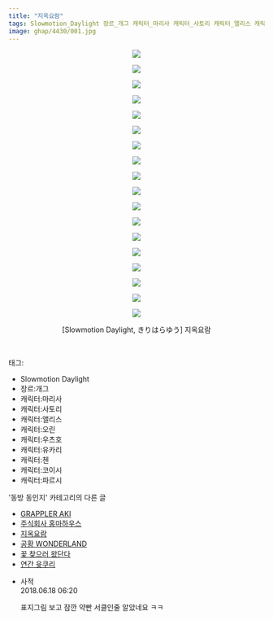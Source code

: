 ```yaml
---
title: "지옥요람"
tags: Slowmotion_Daylight 장르_개그 캐릭터_마리사 캐릭터_사토리 캐릭터_앨리스 캐릭터_오린 캐릭터_우츠호 캐릭터_유카리 캐릭터_첸 캐릭터_코이시 캐릭터_파르시 きりはらゆう 동방_동인지
image: ghap/4430/001.jpg
---
```

<div class="article">
<p style="text-align: center; clear: none; float: none;"><img src="{{ site.nasurl }}/ghap/4430/001.jpg"/></p>
<p style="text-align: center; clear: none; float: none;"><img src="{{ site.nasurl }}/ghap/4430/002.jpg"/></p>
<p style="text-align: center; clear: none; float: none;"><img src="{{ site.nasurl }}/ghap/4430/003.jpg"/></p>
<p style="text-align: center; clear: none; float: none;"><img src="{{ site.nasurl }}/ghap/4430/004.jpg"/></p>
<p style="text-align: center; clear: none; float: none;"><img src="{{ site.nasurl }}/ghap/4430/005.jpg"/></p>
<p style="text-align: center; clear: none; float: none;"><img src="{{ site.nasurl }}/ghap/4430/006.jpg"/></p>
<p style="text-align: center; clear: none; float: none;"><img src="{{ site.nasurl }}/ghap/4430/007.jpg"/></p>
<p style="text-align: center; clear: none; float: none;"><img src="{{ site.nasurl }}/ghap/4430/008.jpg"/></p>
<p style="text-align: center; clear: none; float: none;"><img src="{{ site.nasurl }}/ghap/4430/009.jpg"/></p>
<p style="text-align: center; clear: none; float: none;"><img src="{{ site.nasurl }}/ghap/4430/010.jpg"/></p>
<p style="text-align: center; clear: none; float: none;"><img src="{{ site.nasurl }}/ghap/4430/011.jpg"/></p>
<p style="text-align: center; clear: none; float: none;"><img src="{{ site.nasurl }}/ghap/4430/012.jpg"/></p>
<p style="text-align: center; clear: none; float: none;"><img src="{{ site.nasurl }}/ghap/4430/013.jpg"/></p>
<p style="text-align: center; clear: none; float: none;"><img src="{{ site.nasurl }}/ghap/4430/014.jpg"/></p>
<p style="text-align: center; clear: none; float: none;"><img src="{{ site.nasurl }}/ghap/4430/015.jpg"/></p>
<p style="text-align: center; clear: none; float: none;"><img src="{{ site.nasurl }}/ghap/4430/016.jpg"/></p>
<p style="text-align: center; clear: none; float: none;"><img src="{{ site.nasurl }}/ghap/4430/017.jpg"/></p>
<p style="text-align: center; clear: none; float: none;"><img src="{{ site.nasurl }}/ghap/4430/018.jpg"/></p>
<p style="text-align: center; clear: none; float: none;">[Slowmotion Daylight, きりはらゆう] 지옥요람</p>
<p><br/></p>
</div><div class="tagTrail">
<p>태그: </p>
<ul>
<li>Slowmotion Daylight</li>
<li>장르:개그</li>
<li>캐릭터:마리사</li>
<li>캐릭터:사토리</li>
<li>캐릭터:앨리스</li>
<li>캐릭터:오린</li>
<li>캐릭터:우츠호</li>
<li>캐릭터:유카리</li>
<li>캐릭터:첸</li>
<li>캐릭터:코이시</li>
<li>캐릭터:파르시</li>
</ul>
</div><div class="another">
<p>'동방 동인지' 카테고리의 다른 글</p>
<ul>
<li><a href="/2018-06-09-ghap_4433">GRAPPLER AKI</a></li>
<li><a href="/2018-06-09-ghap_4431">주식회사 홍마하우스</a></li>
<li><a href="/2018-06-09-ghap_4430">지옥요람</a></li>
<li><a href="/2018-06-09-ghap_4429">공황 WONDERLAND</a></li>
<li><a href="/2018-06-09-ghap_4428">꽃 찾으러 왔단다</a></li>
<li><a href="/2018-06-09-ghap_4427">연간 윳쿠리</a></li>
</ul>
</div><div class="cb_module cb_fluid">
<div class="cb_wrt cb_profile">
<div class="comment">
<ul>
<li class="cb_thumb_off" id="comment15272040">
<div class="cb_comment_area">
<div class="cb_info_area">
<div class="cb_section">
<span class="cb_nick_name">사적</span>
</div>
<div class="cb_section">
<span class="cb_date">2018.06.18 06:20 </span>
</div>
</div>
<div class="cb_dsc_comment">
<p class="cb_dsc">
											표지그림 보고 잠깐 약빤 서클인줄 알았네요 ㅋㅋ
										</p>
</div>
</div></li>
</ul>
</div>
</div><!-- commentList close -->
</div>